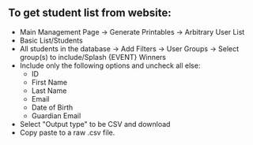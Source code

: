 ## To get student list from website:
- Main Management Page -> Generate Printables -> Arbitrary User List
- Basic List/Students
- All students in the database -> Add Filters -> User Groups -> Select group(s) to include/Splash {EVENT} Winners
- Include only the following options and uncheck all else:
    - ID
    - First Name
    - Last Name
    - Email
    - Date of Birth
    - Guardian Email
- Select "Output type" to be CSV and download
- Copy paste to a raw .csv file.
